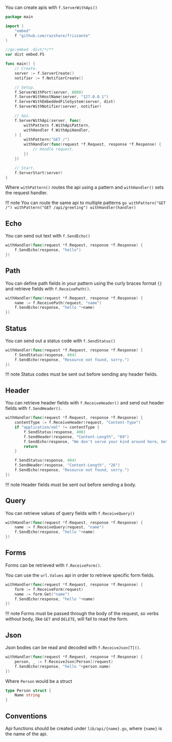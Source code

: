 You can create apis with `f.ServerWithApi()`

```go
package main

import (
	"embed"
	f "github.com/razshare/frizzante"
)

//go:embed .dist/*/**
var dist embed.FS

func main() {
	// Create.
	server := f.ServerCreate()
	notifier := f.NotifierCreate()

	// Setup.
	f.ServerWithPort(server, 8080)
	f.ServerWithHostName(server, "127.0.0.1")
	f.ServerWithEmbeddedFileSystem(server, dist)
	f.ServerWithNotifier(server, notifier)

	// Api.
	f.ServerWithApi(server, func(
        withPattern f.WithApiPattern, 
        withHandler f.WithApiHandler,
    ) {
        withPattern("GET /")
        withHandler(func(request *f.Request, response *f.Response) {
            // Handle request.
        })
    })

	// Start.
	f.ServerStart(server)
}
```

Where `withPattern()` routes the api using a pattern and `withHandler()` sets the request handler.

!!! note
    You can route the same api to multiple patterns
    ```go
    withPattern("GET /")
    withPattern("GET /api/greeting")
    withHandler(handler)
    ```


## Echo

You can send out text with `f.SendEcho()`

```go
withHandler(func(request *f.Request, response *f.Response) {
    f.SendEcho(response, "hello")
})
```

## Path

You can define path fields in your pattern using the curly 
braces format `{}` and retrieve fields with `f.ReceivePath()`.

```go
withHandler(func(request *f.Request, response *f.Response) {
    name := f.ReceivePath(request, "name")
    f.SendEcho(response, "hello "+name)
})
```

## Status

You can send out a status code with `f.SendStatus()`

```go
withHandler(func(request *f.Request, response *f.Response) {
    f.SendStatus(response, 404)
    f.SendEcho(response, "Resource not found, sorry.")
})
```

!!! note
    Status codes must be sent out before sending any header fields.

## Header

You can retrieve header fields with `f.ReceiveHeader()` and send out header fields with `f.SendHeader()`.

```go
withHandler(func(request *f.Request, response *f.Response) {
    contentType := f.ReceiveHeader(request, "Content-Type")
    if "application/xml" != contentType {
        f.SendStatus(response, 400)
        f.SendHeader(response, "Content-Length", "69")
        f.SendEcho(response, "We don't serve your kind around here, better get an XML encoder, heh.")
        return
    }

    f.SendStatus(response, 404)
    f.SendHeader(response, "Content-Length", "26")
    f.SendEcho(response, "Resource not found, sorry.")
})
```

!!! note
    Header fields must be sent out before sending a body.

## Query

You can retrieve values of query fields with `f.ReceiveQuery()`

```go
withHandler(func(request *f.Request, response *f.Response) {
    name := f.ReceiveQuery(request, "name")
    f.SendEcho(response, "hello "+name)
})
```

## Forms

Forms can be retrieved with `f.ReceiveForm()`.

You can use the `url.Values` api in order to retrieve specific form fields.

```go
withHandler(func(request *f.Request, response *f.Response) {
    form := f.ReceiveForm(request)
    name := form.Get("name")
    f.SendEcho(response, "hello "+name)
})
```

!!! note
    Forms must be passed through the body of the request, so verbs without body, like `GET` and `DELETE`, will fail to read the form.

## Json

Json bodies can be read and decoded with `f.ReceiveJson[T]()`.

```go
withHandler(func(request *f.Request, response *f.Response) {
    person, _ := f.ReceiveJson[Person](request)
    f.SendEcho(response, "hello "+person.name)
})
```

Where `Person` would be a struct

```go
type Person struct {
    Name string
}
```

## Conventions

Api functions should be created under `lib/api/{name}.go`, where `{name}` is the name of the api.